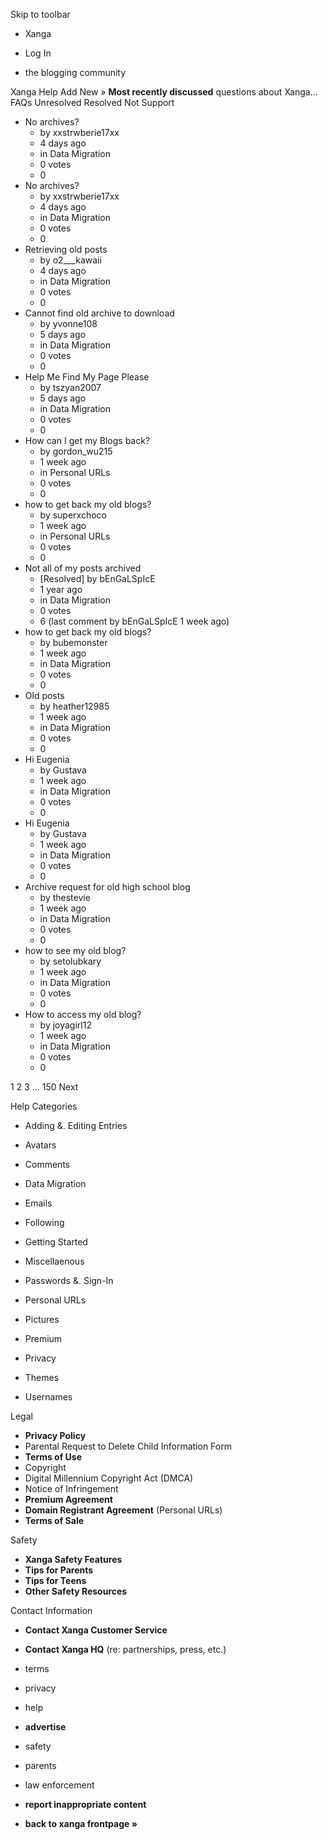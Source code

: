 Skip to toolbar

*   Xanga

*   Log In

*   the blogging community

Xanga Help Add New » **Most recently discussed** questions about Xanga… FAQs Unresolved Resolved Not Support

*   No archives?
    *   by xxstrwberie17xx
    *   4 days ago
    *   in Data Migration
    *   0 votes
    *   0
*   No archives?
    *   by xxstrwberie17xx
    *   4 days ago
    *   in Data Migration
    *   0 votes
    *   0
*   Retrieving old posts
    *   by o2\_\_\_kawaii
    *   4 days ago
    *   in Data Migration
    *   0 votes
    *   0
*   Cannot find old archive to download
    *   by yvonne108
    *   5 days ago
    *   in Data Migration
    *   0 votes
    *   0
*   Help Me Find My Page Please
    *   by tszyan2007
    *   5 days ago
    *   in Data Migration
    *   0 votes
    *   0
*   How can I get my Blogs back?
    *   by gordon\_wu215
    *   1 week ago
    *   in Personal URLs
    *   0 votes
    *   0
*   how to get back my old blogs?
    *   by superxchoco
    *   1 week ago
    *   in Personal URLs
    *   0 votes
    *   0
*   Not all of my posts archived
    *   \[Resolved\] by bEnGaLSpIcE
    *   1 year ago
    *   in Data Migration
    *   0 votes
    *   6 (last comment by bEnGaLSpIcE 1 week ago)
*   how to get back my old blogs?
    *   by bubemonster
    *   1 week ago
    *   in Data Migration
    *   0 votes
    *   0
*   Old posts
    *   by heather12985
    *   1 week ago
    *   in Data Migration
    *   0 votes
    *   0
*   Hi Eugenia
    *   by Gustava
    *   1 week ago
    *   in Data Migration
    *   0 votes
    *   0
*   Hi Eugenia
    *   by Gustava
    *   1 week ago
    *   in Data Migration
    *   0 votes
    *   0
*   Archive request for old high school blog
    *   by thestevie
    *   1 week ago
    *   in Data Migration
    *   0 votes
    *   0
*   how to see my old blog?
    *   by setolubkary
    *   1 week ago
    *   in Data Migration
    *   0 votes
    *   0
*   How to access my old blog?
    *   by joyagirl12
    *   1 week ago
    *   in Data Migration
    *   0 votes
    *   0

1 2 3 ... 150 Next

Help Categories

*   Adding &. Editing Entries
*   Avatars
*   Comments
*   Data Migration
*   Emails
*   Following
*   Getting Started
*   Miscellaenous

*   Passwords &. Sign-In
*   Personal URLs
*   Pictures
*   Premium
*   Privacy
*   Themes
*   Usernames

Legal

*   **Privacy Policy**
*   Parental Request to Delete Child Information Form
*   **Terms of Use**
*   Copyright
*   Digital Millennium Copyright Act (DMCA)
*   Notice of Infringement
*   **Premium Agreement**
*   **Domain Registrant Agreement** (Personal URLs)
*   **Terms of Sale**

Safety

*   **Xanga Safety Features**
*   **Tips for Parents**
*   **Tips for Teens**
*   **Other Safety Resources**

Contact Information

*   **Contact Xanga Customer Service**
*   **Contact Xanga HQ** (re: partnerships, press, etc.)

*   terms
*   privacy
*   help
*   **advertise**

*   safety
*   parents
*   law enforcement
*   **report inappropriate content**

*   **back to xanga frontpage »**